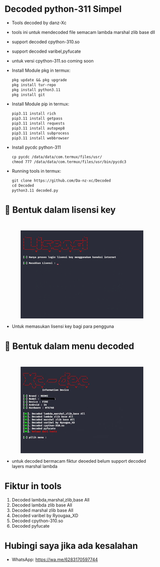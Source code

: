 # Decoded python-311 Simpel
 
- Tools decoded by danz-Xc
- tools ini untuk mendecoded file
  semacam lambda marshal zlib base dll
- support decoded cpython-310.so
- support decoded varibel,pyfucate
- untuk versi cpython-311.so coming soon

- Install Module pkg in termux:
  
      pkg update && pkg upgrade
      pkg install tur-repo
      pkg install python3.11
      pkg install git

- Install Module pip in termux:

      pip3.11 install rich
      pip3.11 install getpass
      pip3.11 install requests
      pip3.11 install autopep8
      pip3.11 install subprocess
      pip3.11 install webbrowser
  
- Install pycdc python-311
  
      cp pycdc /data/data/com.termux/files/usr/
      chmod 777 /data/data/com.termux/files/usr/bin/pycdc3
  
- Running tools in termux:

      git clone https://github.com/Da-nz-xc/Decoded
      cd Decoded
      python3.11 decoded.py

# 🔐 Bentuk dalam lisensi key
  
<br>
<p align="center">
  <img src="lisensi.jpg" alt="Screenshot" width="400"/>
</p>

- Untuk memasukan lisensi key bagi para pengguna

# 🚀 Bentuk dalam menu decoded

<br>
<p align="center">
  <img src="menu.jpg" alt="Screenshot" width="400"/>
</p>

- untuk decoded bermacam fiktur deoeded belum support decoded layers marshal lambda

# Fiktur in tools

1. Decoded lambda,marshal,zlib,base All
2. Decoded lambda zlib base All
3. Decoded marshal zlib base All
4. Decoded varibel by Ryougaa_XD
5. Decoded cpython-310.so
6. Decoded pyfucate

# Hubingi saya jika ada kesalahan
- WhatsApp: https://wa.me/6283170597744
